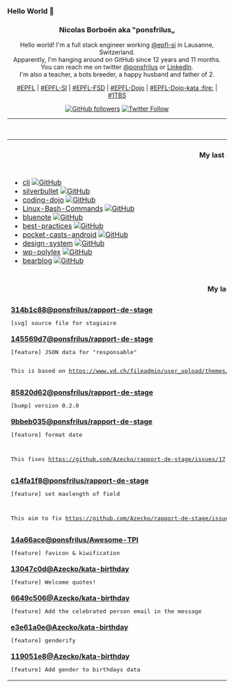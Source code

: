 ### Hello World 👋

<p align="center">
  <!-- use https://avatars.githubusercontent.com/u/176002?v=4 for your default github picture 
  <img src="https://raw.githubusercontent.com/ponsfrilus/ponsfrilus/master/img/ponsfrilus.png" title="Nicolas Borboën aka ‟ponsfrilus„" alt="Nicolas Borboën aka ‟ponsfrilus„" /> -->
  <h3 align="center">
    Nicolas Borboën aka ‟ponsfrilus„
  </h3>
  <p align="center">
    Hello world! I'm a full stack engineer working <a href="https://github.com/epfl-si">@epfl-si</a> in Lausanne, Switzerland.
    <br />Apparently, I'm hanging around on GitHub since 12 years and 11 months.
    <br />You can reach me on twitter <a href="https://twitter.com/ponsfrilus">@ponsfrilus</a> or <a href="http://linkedin.com/in/nicolasborboen">LinkedIn</a>.
    <br />I'm also a teacher, a bots breeder, a happy husband and father of 2.
  </p>
  <p align="center">
    <a href="https://www.epfl.ch">#EPFL</a> | 
    <a href="https://github.com/epfl-si/">#EPFL-SI</a> | 
    <a href="https://github.com/epfl-fsd">#EPFL-FSD</a> | 
    <a href="https://github.com/topics/epfl-dojo">#EPFL-Dojo</a> | 
    <a href="https://github.com/topics/epfl-dojo-kata">#EPFL-Dojo-kata :fire:</a> | 
    <a href="https://en.wikipedia.org/wiki/Indentation_style#Variant:_1TBS_(OTBS)">#1TBS</a>
  </p>
  <p align="center">
    <a href="https://github.com/ponsfrilus"><img alt="GitHub followers" src="https://img.shields.io/github/followers/ponsfrilus?label=Follow%20me%20on%20github&style=social"></a>
    <a href="https://twitter.com/ponsfrilus"><img alt="Twitter Follow" src="https://img.shields.io/twitter/follow/ponsfrilus?label=follow%20me%20on%20twitter&style=social"></a>
  </p>
  </p><hr><table align="center">
<tr>
<td colspan="2" align="center"><h4>My last starred repos</h4></td>
</tr>
<tr>
<td valign="top">
<ul>
<li>
<a href="https://github.com/teaxyz/cli" title="the unified package manager (brew2)" target="_blank">cli</a>&nbsp;<a href="https://github.com/teaxyz/cli" title="the unified package manager (brew2)" target="_blank"><img src="https://img.shields.io/github/stars/teaxyz/cli?style=social" alt="GitHub"></a>
</li>
<li>
<a href="https://github.com/silverbulletmd/silverbullet" title="Markdown as a platform" target="_blank">silverbullet</a>&nbsp;<a href="https://github.com/silverbulletmd/silverbullet" title="Markdown as a platform" target="_blank"><img src="https://img.shields.io/github/stars/silverbulletmd/silverbullet?style=social" alt="GitHub"></a>
</li>
<li>
<a href="https://github.com/javascriptdezero/coding-dojo" title="Exercices en Français pour apprendre le JavaScript (javascriptdezero.com)" target="_blank">coding-dojo</a>&nbsp;<a href="https://github.com/javascriptdezero/coding-dojo" title="Exercices en Français pour apprendre le JavaScript (javascriptdezero.com)" target="_blank"><img src="https://img.shields.io/github/stars/javascriptdezero/coding-dojo?style=social" alt="GitHub"></a>
</li>
<li>
<a href="https://github.com/trinib/Linux-Bash-Commands" title=":godmode: Ultimate list of Linux bash commands, cheatsheet and resources" target="_blank">Linux-Bash-Commands</a>&nbsp;<a href="https://github.com/trinib/Linux-Bash-Commands" title=":godmode: Ultimate list of Linux bash commands, cheatsheet and resources" target="_blank"><img src="https://img.shields.io/github/stars/trinib/Linux-Bash-Commands?style=social" alt="GitHub"></a>
</li>
<li>
<a href="https://github.com/xentenza/bluenote" title="Data visualization of Blue Note Records from 1939 to 2007." target="_blank">bluenote</a>&nbsp;<a href="https://github.com/xentenza/bluenote" title="Data visualization of Blue Note Records from 1939 to 2007." target="_blank"><img src="https://img.shields.io/github/stars/xentenza/bluenote?style=social" alt="GitHub"></a>
</li>
<li>
<a href="https://github.com/cnumr/best-practices" title="115 Web Ecodesign Best Practices" target="_blank">best-practices</a>&nbsp;<a href="https://github.com/cnumr/best-practices" title="115 Web Ecodesign Best Practices" target="_blank"><img src="https://img.shields.io/github/stars/cnumr/best-practices?style=social" alt="GitHub"></a>
</li>
<li>
<a href="https://github.com/Automattic/pocket-casts-android" title="Pocket Casts Android 🎧" target="_blank">pocket-casts-android</a>&nbsp;<a href="https://github.com/Automattic/pocket-casts-android" title="Pocket Casts Android 🎧" target="_blank"><img src="https://img.shields.io/github/stars/Automattic/pocket-casts-android?style=social" alt="GitHub"></a>
</li>
<li>
<a href="https://github.com/swisspost/design-system" title="The Swiss Post Design System pattern library for a consistent and accessible user experience across the web platform." target="_blank">design-system</a>&nbsp;<a href="https://github.com/swisspost/design-system" title="The Swiss Post Design System pattern library for a consistent and accessible user experience across the web platform." target="_blank"><img src="https://img.shields.io/github/stars/swisspost/design-system?style=social" alt="GitHub"></a>
</li>
<li>
<a href="https://github.com/epfl-si/wp-polylex" title="Manage and serve the list of EPFL lexes" target="_blank">wp-polylex</a>&nbsp;<a href="https://github.com/epfl-si/wp-polylex" title="Manage and serve the list of EPFL lexes" target="_blank"><img src="https://img.shields.io/github/stars/epfl-si/wp-polylex?style=social" alt="GitHub"></a>
</li>
<li>
<a href="https://github.com/HermanMartinus/bearblog" title="Free, no-nonsense, super fast blogging." target="_blank">bearblog</a>&nbsp;<a href="https://github.com/HermanMartinus/bearblog" title="Free, no-nonsense, super fast blogging." target="_blank"><img src="https://img.shields.io/github/stars/HermanMartinus/bearblog?style=social" alt="GitHub"></a>
</li>
</ul>
<img width="450" height="1" /></td>
<td valign="top">
<ul>
<li>
<a href="https://github.com/jgm/djot" title="A light markup language" target="_blank">djot</a>&nbsp;<a href="https://github.com/jgm/djot" title="A light markup language" target="_blank"><img src="https://img.shields.io/github/stars/jgm/djot?style=social" alt="GitHub"></a>
</li>
<li>
<a href="https://github.com/runfinch/finch" title="The Finch CLI an open source client for container development" target="_blank">finch</a>&nbsp;<a href="https://github.com/runfinch/finch" title="The Finch CLI an open source client for container development" target="_blank"><img src="https://img.shields.io/github/stars/runfinch/finch?style=social" alt="GitHub"></a>
</li>
<li>
<a href="https://github.com/diddledani/twitodon" title="Twitter to Mastodon account mapping service to aid migration away from Twitter without losing all your followed friends" target="_blank">twitodon</a>&nbsp;<a href="https://github.com/diddledani/twitodon" title="Twitter to Mastodon account mapping service to aid migration away from Twitter without losing all your followed friends" target="_blank"><img src="https://img.shields.io/github/stars/diddledani/twitodon?style=social" alt="GitHub"></a>
</li>
<li>
<a href="https://github.com/grafana/faro-web-sdk" title="The Grafana Faro Web SDK, part of the Grafana Faro project, is a highly configurable web SDK for real user monitoring (RUM) that instruments browser frontend applications to capture observability signals. Frontend telemetry can then be correlated with backend and infrastructure data for full-stack observability." target="_blank">faro-web-sdk</a>&nbsp;<a href="https://github.com/grafana/faro-web-sdk" title="The Grafana Faro Web SDK, part of the Grafana Faro project, is a highly configurable web SDK for real user monitoring (RUM) that instruments browser frontend applications to capture observability signals. Frontend telemetry can then be correlated with backend and infrastructure data for full-stack observability." target="_blank"><img src="https://img.shields.io/github/stars/grafana/faro-web-sdk?style=social" alt="GitHub"></a>
</li>
<li>
<a href="https://github.com/vinayak-mehta/present" title="A terminal-based presentation tool with colors and effects." target="_blank">present</a>&nbsp;<a href="https://github.com/vinayak-mehta/present" title="A terminal-based presentation tool with colors and effects." target="_blank"><img src="https://img.shields.io/github/stars/vinayak-mehta/present?style=social" alt="GitHub"></a>
</li>
<li>
<a href="https://github.com/avitorio/outstatic" title="Outstatic - A static CMS for Next.js" target="_blank">outstatic</a>&nbsp;<a href="https://github.com/avitorio/outstatic" title="Outstatic - A static CMS for Next.js" target="_blank"><img src="https://img.shields.io/github/stars/avitorio/outstatic?style=social" alt="GitHub"></a>
</li>
<li>
<a href="https://github.com/Linen-dev/linen.dev" title="Google-searchable Slack alternative for Communities" target="_blank">linen.dev</a>&nbsp;<a href="https://github.com/Linen-dev/linen.dev" title="Google-searchable Slack alternative for Communities" target="_blank"><img src="https://img.shields.io/github/stars/Linen-dev/linen.dev?style=social" alt="GitHub"></a>
</li>
<li>
<a href="https://github.com/Georg-code/roeschti" title="Rust programming, in Swissgerman" target="_blank">roeschti</a>&nbsp;<a href="https://github.com/Georg-code/roeschti" title="Rust programming, in Swissgerman" target="_blank"><img src="https://img.shields.io/github/stars/Georg-code/roeschti?style=social" alt="GitHub"></a>
</li>
<li>
<a href="https://github.com/lensapp/lens" title="Lens - The way the world runs Kubernetes" target="_blank">lens</a>&nbsp;<a href="https://github.com/lensapp/lens" title="Lens - The way the world runs Kubernetes" target="_blank"><img src="https://img.shields.io/github/stars/lensapp/lens?style=social" alt="GitHub"></a>
</li>
<li>
<a href="https://github.com/snaplet/postgres-wasm" title="A PostgresQL server running in your browser" target="_blank">postgres-wasm</a>&nbsp;<a href="https://github.com/snaplet/postgres-wasm" title="A PostgresQL server running in your browser" target="_blank"><img src="https://img.shields.io/github/stars/snaplet/postgres-wasm?style=social" alt="GitHub"></a>
</li>
</ul>
<img width="450" height="1" /></td>
</tr>
<tr>
<td colspan="2" align="center"><h4>My last commits</h4></td>
</tr>
<tr>
        <td colspan="2">
          <div><strong><a href="https://api.github.com/repos/ponsfrilus/rapport-de-stage/commits/314b1c88cb9108a94022184a7a738fd62e4afbf0" title="2022-12-02T14:47:03.000+01:00" target="_blank">314b1c88</a><a href="https://github.com/ponsfrilus">@ponsfrilus</a><a href="https://github.com/ponsfrilus/rapport-de-stage" title="Génération de rapport de stage">/rapport-de-stage</a></strong></div>
          <pre>[svg] source file for stagiaire</pre>
        </td>
        </tr><tr>
        <td colspan="2">
          <div><strong><a href="https://api.github.com/repos/ponsfrilus/rapport-de-stage/commits/145569d7ef0b78ee8a37a468700efcea589d906b" title="2022-12-01T19:24:13.000+01:00" target="_blank">145569d7</a><a href="https://github.com/ponsfrilus">@ponsfrilus</a><a href="https://github.com/ponsfrilus/rapport-de-stage" title="Génération de rapport de stage">/rapport-de-stage</a></strong></div>
          <pre>[feature] JSON data for "responsable"

This is based on 
https://www.vd.ch/fileadmin/user_upload/themes/formation/orientation/fichiers_pdf/apprentissage/rapp_stage_resp.pdf</pre>
        </td>
        </tr><tr>
        <td colspan="2">
          <div><strong><a href="https://api.github.com/repos/ponsfrilus/rapport-de-stage/commits/85820d62f1e3bf730ee53ccddaa39b5753b93e8c" title="2022-12-01T18:34:35.000+01:00" target="_blank">85820d62</a><a href="https://github.com/ponsfrilus">@ponsfrilus</a><a href="https://github.com/ponsfrilus/rapport-de-stage" title="Génération de rapport de stage">/rapport-de-stage</a></strong></div>
          <pre>[bump] version 0.2.0</pre>
        </td>
        </tr><tr>
        <td colspan="2">
          <div><strong><a href="https://api.github.com/repos/ponsfrilus/rapport-de-stage/commits/9bbeb0350ad37f292571812ef5357fcbd54d978f" title="2022-12-01T18:26:23.000+01:00" target="_blank">9bbeb035</a><a href="https://github.com/ponsfrilus">@ponsfrilus</a><a href="https://github.com/ponsfrilus/rapport-de-stage" title="Génération de rapport de stage">/rapport-de-stage</a></strong></div>
          <pre>[feature] format date

This fixes https://github.com/Azecko/rapport-de-stage/issues/17</pre>
        </td>
        </tr><tr>
        <td colspan="2">
          <div><strong><a href="https://api.github.com/repos/ponsfrilus/rapport-de-stage/commits/c14fa1f807c28909f09ce14c20ee2f65868b2007" title="2022-12-01T18:05:18.000+01:00" target="_blank">c14fa1f8</a><a href="https://github.com/ponsfrilus">@ponsfrilus</a><a href="https://github.com/ponsfrilus/rapport-de-stage" title="Génération de rapport de stage">/rapport-de-stage</a></strong></div>
          <pre>[feature] set maxlength of field

This aim to fix https://github.com/Azecko/rapport-de-stage/issues/6</pre>
        </td>
        </tr><tr>
        <td colspan="2">
          <div><strong><a href="https://api.github.com/repos/ponsfrilus/Awesome-TPI/commits/14a66ace7773efe6bf6e0b7db419090f02ca65a9" title="2022-12-01T15:33:30.000+01:00" target="_blank">14a66ace</a><a href="https://github.com/ponsfrilus">@ponsfrilus</a><a href="https://github.com/ponsfrilus/Awesome-TPI" title="Dépôt regroupant des ressources utiles aux apprentis, chefs de projet et experts pour les taravaux pratiques individuels (TPI) de fin d'apprentissage des informaticien·ne·s CFC.">/Awesome-TPI</a></strong></div>
          <pre>[feature] favicon & kiwification</pre>
        </td>
        </tr><tr>
        <td colspan="2">
          <div><strong><a href="https://api.github.com/repos/Azecko/kata-birthday/commits/13047c0defa4780f839dee8a3afcd56ca4d0762f" title="2022-11-09T13:27:10.000+01:00" target="_blank">13047c0d</a><a href="https://github.com/Azecko">@Azecko</a><a href="https://github.com/Azecko/kata-birthday" title="Kata-birthday from @epfl-dojo">/kata-birthday</a></strong></div>
          <pre>[feature] Welcome quotes!</pre>
        </td>
        </tr><tr>
        <td colspan="2">
          <div><strong><a href="https://api.github.com/repos/Azecko/kata-birthday/commits/6649c50692c3df1c65cb013308816ae3c34f0c82" title="2022-11-09T12:56:21.000+01:00" target="_blank">6649c506</a><a href="https://github.com/Azecko">@Azecko</a><a href="https://github.com/Azecko/kata-birthday" title="Kata-birthday from @epfl-dojo">/kata-birthday</a></strong></div>
          <pre>[feature] Add the celebrated person email in the message</pre>
        </td>
        </tr><tr>
        <td colspan="2">
          <div><strong><a href="https://api.github.com/repos/Azecko/kata-birthday/commits/e3e61a0ea21ed407503894b2d825435cb1b4318a" title="2022-11-09T12:49:41.000+01:00" target="_blank">e3e61a0e</a><a href="https://github.com/Azecko">@Azecko</a><a href="https://github.com/Azecko/kata-birthday" title="Kata-birthday from @epfl-dojo">/kata-birthday</a></strong></div>
          <pre>[feature] genderify</pre>
        </td>
        </tr><tr>
        <td colspan="2">
          <div><strong><a href="https://api.github.com/repos/Azecko/kata-birthday/commits/119051e8500fa16699f85a0e21baf68a455395db" title="2022-11-09T12:45:05.000+01:00" target="_blank">119051e8</a><a href="https://github.com/Azecko">@Azecko</a><a href="https://github.com/Azecko/kata-birthday" title="Kata-birthday from @epfl-dojo">/kata-birthday</a></strong></div>
          <pre>[feature] Add gender to birthdays data</pre>
        </td>
        </tr><tfoot>
<tr>
<td colspan="2" align="right">
<img width="900" height="1" />
<small>⏰ Updated on Fri, 09 Dec 2022 13:45:17 GMT</small>
</td>
</tr>
</tfoot>
<br />
</table>
